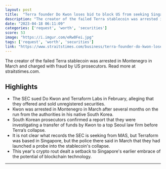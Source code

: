 ```yaml
---
layout: post
title:  "Terra founder Do Kwon loses bid to block US from seeking Singapore records"
description: "The creator of the failed Terra stablecoin was arrested in Montenegro in March and charged with fraud by US prosecutors. Read more at straitstimes.com."
date: "2023-04-18 06:11:09"
categories: ['request', 'worth', 'securities']
score: 53
image: "https://i.imgur.com/eRw0Fei.jpg"
tags: ['request', 'worth', 'securities']
link: "https://www.straitstimes.com/business/terra-founder-do-kwon-loses-bid-to-block-us-from-seeking-singapore-records"
---
```


The creator of the failed Terra stablecoin was arrested in Montenegro in March and charged with fraud by US prosecutors. Read more at straitstimes.com.

## Highlights

- The SEC sued Do Kwon and Terraform Labs in February, alleging that they offered and sold unregistered securities.
- Kwon was arrested in Montenegro in March after several months on the run from the authorities in his native South Korea.
- South Korean prosecutors confirmed a report that they were investigating a transfer of funds by Kwon to a top Seoul law firm before Terra’s collapse.
- It is not clear what records the SEC is seeking from MAS, but Terraform was based in Singapore, but the police there said in March that they had launched a probe into the stablecoin's collapse.
- This year's crypto rout dealt a setback to Singapore's earlier embrace of the potential of blockchain technology.

---
